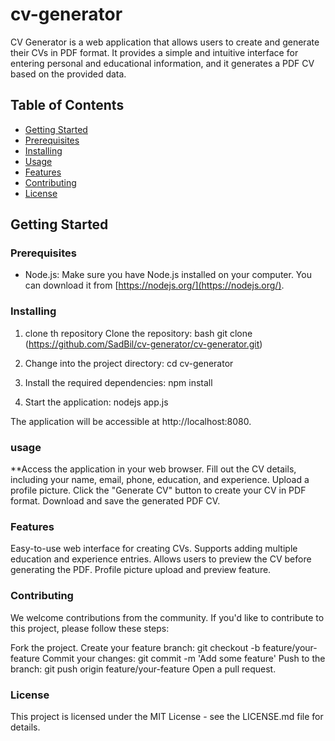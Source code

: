 # cv-generator
CV Generator is a web application that allows users to create and generate their CVs in PDF format. It provides a simple and intuitive interface for entering personal and educational information, and it generates a PDF CV based on the provided data.

## Table of Contents

- [Getting Started](#getting-started)
- [Prerequisites](#prerequisites)
- [Installing](#installing)
- [Usage](#usage)
- [Features](#features)
- [Contributing](#contributing)
- [License](#license)

## Getting Started
### Prerequisites

- Node.js: Make sure you have Node.js installed on your computer. You can download it from [https://nodejs.org/](https://nodejs.org/).


### Installing
1. clone th repository 
Clone the repository:
bash
git clone (https://github.com/SadBil/cv-generator/cv-generator.git)
2. Change into the project directory:
cd cv-generator
3. Install the required dependencies:
npm install

4. Start the application:
nodejs app.js

The application will be accessible at http://localhost:8080.


### usage
**Access the application in your web browser.
Fill out the CV details, including your name, email, phone, education, and experience.
Upload a profile picture.
Click the "Generate CV" button to create your CV in PDF format.
Download and save the generated PDF CV.

### Features
Easy-to-use web interface for creating CVs.
Supports adding multiple education and experience entries.
Allows users to preview the CV before generating the PDF.
Profile picture upload and preview feature.

### Contributing
We welcome contributions from the community. If you'd like to contribute to this project, please follow these steps:

Fork the project.
Create your feature branch: git checkout -b feature/your-feature
Commit your changes: git commit -m 'Add some feature'
Push to the branch: git push origin feature/your-feature
Open a pull request.

### License
This project is licensed under the MIT License - see the LICENSE.md file for details.


